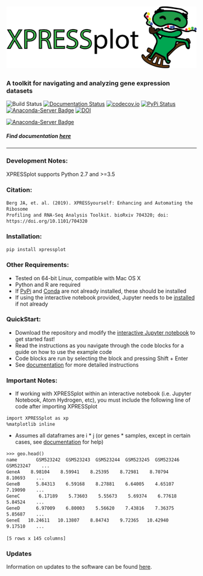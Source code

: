 # ![XPRESSplot](https://raw.githubusercontent.com/XPRESSyourself/XPRESSplot/master/docs/content/xpressplot.png)


### A toolkit for navigating and analyzing gene expression datasets

![Build Status](https://github.com/XPRESSyourself/XPRESSplot/workflows/build/badge.svg)
[![Documentation Status](https://readthedocs.org/projects/xpressplot/badge/?version=latest)](https://xpressplot.readthedocs.io/en/latest/?badge=latest)
[![codecov.io](https://codecov.io/gh/XPRESSyourself/XPRESSplot/XPRESSplot.svg?branch=master)](https://codecov.io/gh/XPRESSyourself/XPRESSplot)
[![PyPi Status](https://img.shields.io/pypi/v/XPRESSplot.svg)](https://pypi.org/project/XPRESSplot/)
[![Anaconda-Server Badge](https://anaconda.org/bioconda/xpressplot/badges/version.svg)](https://anaconda.org/bioconda/xpressplot)
[![DOI](https://zenodo.org/badge/170940002.svg)](https://zenodo.org/badge/latestdoi/170940002)   

[![Anaconda-Server Badge](https://anaconda.org/bioconda/xpressplot/badges/downloads.svg)](https://anaconda.org/bioconda/xpressplot)

##### Find documentation [here](https://xpressplot.readthedocs.io/en/latest/)

-----

### Development Notes:     
XPRESSplot supports Python 2.7 and >=3.5   

### Citation:       
```
Berg JA, et. al. (2019). XPRESSyourself: Enhancing and Automating the Ribosome
Profiling and RNA-Seq Analysis Toolkit. bioRxiv 704320; doi: https://doi.org/10.1101/704320
```

### Installation:   
```
pip install xpressplot
```

### Other Requirements:
- Tested on 64-bit Linux, compatible with Mac OS X
- Python and R are required
- If [PyPi](https://pip.pypa.io/en/stable/installing/) and [Conda](https://conda.io/projects/conda/en/latest/user-guide/install/index.html?highlight=conda) are not already installed, these should be installed
- If using the interactive notebook provided, Jupyter needs to be [installed](https://jupyter.org/install) if not already

### QuickStart:   
- Download the repository and modify the [interactive Jupyter notebook](https://github.com/XPRESSyourself/XPRESSplot/blob/master/example_notebook.ipynb) to get started fast!   
- Read the instructions as you navigate through the code blocks for a guide on how to use the example code   
- Code blocks are run by selecting the block and pressing Shift + Enter   
- See [documentation](https://xpressplot.readthedocs.io/en/latest/) for more detailed instructions   

### Important Notes:    
* If working with XPRESSplot within an interactive notebook (i.e. Jupyter Notebook, Atom Hydrogen, etc), you must include the following line of code after importing XPRESSplot

```
import XPRESSplot as xp
%matplotlib inline
```

* Assumes all dataframes are i * j (or genes * samples, except in certain cases, see [documentation](https://xpressplot.readthedocs.io/en/latest/content/general-usage.html) for help)    

```
>>> geo.head()
name       GSM523242  GSM523243  GSM523244  GSM523245  GSM523246  GSM523247    ...     
GeneA    8.98104    8.59941    8.25395    8.72981    8.70794    8.10693    ...       
GeneB      5.84313    6.59168    8.27881    6.64005    4.65107    7.19090    ...       
GeneC       6.17189    5.73603    5.55673    5.69374    6.77618    5.84524    ...       
GeneD      6.97009    6.80003    5.56620    7.43816    7.36375    5.85687    ...       
GeneE   10.24611   10.13807    8.84743    9.72365   10.42940    9.17510    ...   

[5 rows x 145 columns]   
```

### Updates
Information on updates to the software can be found [here](https://github.com/XPRESSyourself/XPRESSplot/releases).
